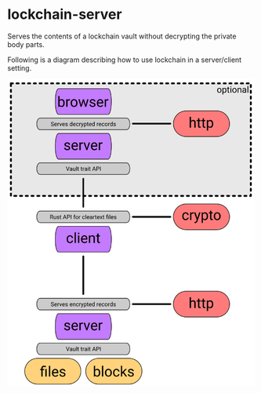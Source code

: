 # lockchain-server

Serves the contents of a lockchain vault without decrypting the private body parts.

Following is a diagram describing how to use lockchain in a server/client setting.

![](../assets/lockchain-complete.png)

